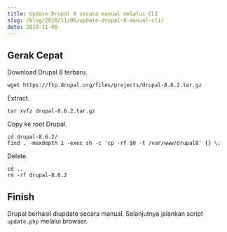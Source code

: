 ```yaml
---
title: Update Drupal 8 secara manual melalui CLI
slug: /blog/2018/11/06/update-drupal-8-manual-cli/
date: 2018-11-06
---
```


## Gerak Cepat

Download Drupal 8 terbaru.

```
wget https://ftp.drupal.org/files/projects/drupal-8.6.2.tar.gz
```

Extract.

```
tar xvfz drupal-8.6.2.tar.gz
```

Copy ke root Drupal.

```
cd drupal-8.6.2/
find . -maxdepth 1 -exec sh -c 'cp -rf $0 -t /var/www/drupal8' {} \;
```

Delete.

```
cd ..
rm -rf drupal-8.6.2
```

## Finish

Drupal berhasil diupdate secara manual. Selanjutnya jalankan script ```update.php``` melalui browser.